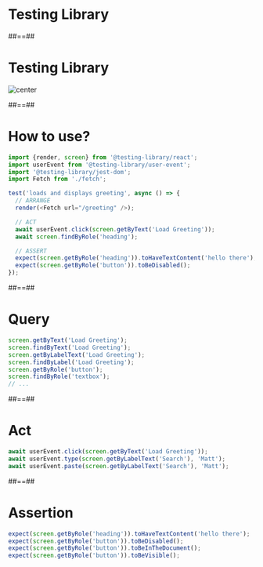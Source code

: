 <!-- .slide: class="transition" -->

# Testing Library

##==##

# Testing Library

![center](./assets/images/testing-library.png)

##==##

<!-- .slide: class="with-code" -->

# How to use?

```TypeScript [1-5|6,17|7-8|10-12|14-16]
import {render, screen} from '@testing-library/react';
import userEvent from '@testing-library/user-event';
import '@testing-library/jest-dom';
import Fetch from './fetch';

test('loads and displays greeting', async () => {
  // ARRANGE
  render(<Fetch url="/greeting" />);

  // ACT
  await userEvent.click(screen.getByText('Load Greeting'));
  await screen.findByRole('heading');

  // ASSERT
  expect(screen.getByRole('heading')).toHaveTextContent('hello there');
  expect(screen.getByRole('button')).toBeDisabled();
});
```

<!-- .element: class="big-code" -->

##==##

<!-- .slide: class="with-code" -->

# Query

```TypeScript []
screen.getByText('Load Greeting');
screen.findByText('Load Greeting');
screen.getByLabelText('Load Greeting');
screen.findByLabel('Load Greeting');
screen.getByRole('button');
screen.findByRole('textbox');
// ...
```

<!-- .element: class="big-code" -->

##==##

<!-- .slide: class="with-code" -->

# Act

```TypeScript []
await userEvent.click(screen.getByText('Load Greeting'));
await userEvent.type(screen.getByLabelText('Search'), 'Matt');
await userEvent.paste(screen.getByLabelText('Search'), 'Matt');
```

<!-- .element: class="big-code" -->

##==##

<!-- .slide: class="with-code" -->

# Assertion

```TypeScript []
expect(screen.getByRole('heading')).toHaveTextContent('hello there');
expect(screen.getByRole('button')).toBeDisabled();
expect(screen.getByRole('button')).toBeInTheDocument();
expect(screen.getByRole('button')).toBeVisible();
```

<!-- .element: class="big-code" -->
